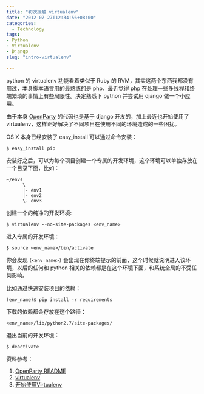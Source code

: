 ```yaml
---
title: "初次接触 virtualenv"
date: "2012-07-27T12:34:56+08:00"
categories:
  - Technology
tags:
- Python
- Virtualenv
- Django
slug: "intro-virtualenv"

---
```


python 的 virtualenv 功能看着类似于 Ruby 的 RVM，其实这两个东西我都没有用过，本身脚本语言用的最熟练的是 php，最近觉得 php 在处理一些多线程和终端繁琐的事情上有些局限性。决定熟悉下 python 并尝试用 django 做一个小应用。

由于本身 [OpenParty](http://github.com/openparty/openparty) 的代码也是基于 django 开发的，加上最近也开始使用了 virtualenv，这样正好解决了不同项目在使用不同的环境造成的一些困扰。

OS X 本身已经安装了 easy_install 可以通过命令安装：

```
$ easy_install pip
```

安装好之后，可以为每个项目创建一个专属的开发环境，这个环境可以单独存放在一个目录下面，比如：

```
~/envs
      \
      |- env1
      |- env2
      \- env3
```


创建一个的纯净的开发环境:

```
$ virtualenv --no-site-packages <env_name>
```

进入专属的开发环境：

```
$ source <env_name>/bin/activate
```

你会发现 `(<env_name>)` 会出现在你终端提示的前面，这个时候就说明进入该环境，以后的任何和 python 相关的依赖都是在这个环境下面，和系统全局的不受任何影响。

比如通过快速安装项目的依赖：

```
(env_name)$ pip install -r requirements
```

下载的依赖都会存放在这个路径：

```
<env_name>/lib/python2.7/site-packages/
```

退出当前的开发环境：

```
$ deactivate
```

资料参考：

1. [OpenParty README](http://github.com/openparty/openparty)
2. [virtualenv](http://www.virtualenv.org/)
3. [开始使用Virtualenv](http://jsome.net/blog/2010/06/11/start-to-use-virtualenv)
